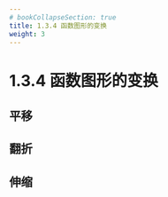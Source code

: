 ```yaml
---
# bookCollapseSection: true
title: 1.3.4 函数图形的变换
weight: 3
---
```


# 1.3.4 函数图形的变换



## 平移

## 翻折

## 伸缩
